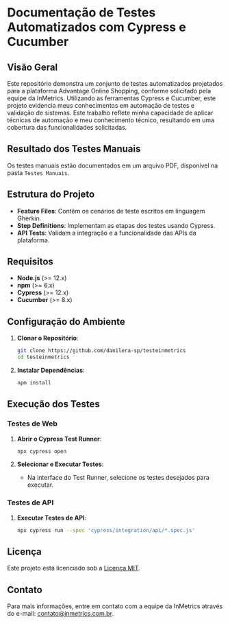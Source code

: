# Documentação de Testes Automatizados com Cypress e Cucumber

## Visão Geral
Este repositório demonstra um conjunto de testes automatizados projetados para a plataforma Advantage Online Shopping, conforme solicitado pela equipe da InMetrics. Utilizando as ferramentas Cypress e Cucumber, este projeto evidencia meus conhecimentos em automação de testes e validação de sistemas.
Este trabalho reflete minha capacidade de aplicar técnicas de automação e meu conhecimento técnico, resultando em uma cobertura das funcionalidades solicitadas.


## Resultado dos Testes Manuais
Os testes manuais estão documentados em um arquivo PDF, disponível na pasta `Testes Manuais`.

## Estrutura do Projeto
- **Feature Files**: Contêm os cenários de teste escritos em linguagem Gherkin.
- **Step Definitions**: Implementam as etapas dos testes usando Cypress.
- **API Tests**: Validam a integração e a funcionalidade das APIs da plataforma.

## Requisitos
- **Node.js** (>= 12.x)
- **npm** (>= 6.x)
- **Cypress** (>= 12.x)
- **Cucumber** (>= 8.x)

## Configuração do Ambiente

1. **Clonar o Repositório**:

    ```sh
    git clone https://github.com/danilera-sp/testeinmetrics
    cd testeinmetrics
    ```

2. **Instalar Dependências**:

    ```sh
    npm install
    ```

## Execução dos Testes

### Testes de Web

1. **Abrir o Cypress Test Runner**:

    ```sh
    npx cypress open
    ```

2. **Selecionar e Executar Testes**:
   - Na interface do Test Runner, selecione os testes desejados para executar.

### Testes de API

1. **Executar Testes de API**:

    ```sh
    npx cypress run --spec 'cypress/integration/api/*.spec.js'
    ```

## Licença
Este projeto está licenciado sob a [Licença MIT](LICENSE).

## Contato
Para mais informações, entre em contato com a equipe da InMetrics através do e-mail: contato@inmetrics.com.br.
